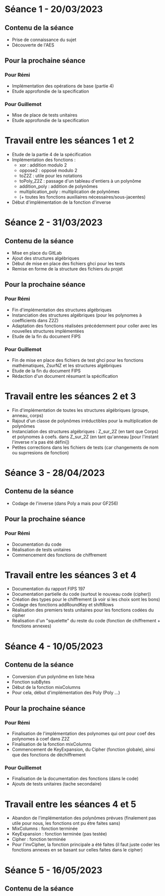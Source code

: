 # Séance 1 - 20/03/2023

## Contenu de la séance
- Prise de connaissance du sujet
- Découverte de l'AES
## Pour la prochaine séance
### Pour Rémi
- Implémentation des opérations de base (partie 4)
- Etude approfondie de la specification
### Pour Guillemot
- Mise de place de tests unitaires
- Etude approfondie de la specification

# Travail entre les séances 1 et 2
- Etude de la partie 4 de la spécification
- Implémentation des fonctions :
    - xor : addition modulo 2
    - oppose2 : opposé modulo 2
    - toZ2Z : utile pour les notations
    - toPoly_Z2Z : passage d'un tableau d'entiers à un polynôme
    - addition_poly : addition de polynômes
    - multiplication_poly : multiplication de polynômes
    - (+ toutes les fonctions auxiliaires nécessaires/sous-jacentes)
- Début d'implémentation de la fonction d'inverse

# Séance 2 - 31/03/2023
## Contenu de la séance
- Mise en place du GitLab
- Ajout des structures algébriques
- Début de mise en place des fichiers ghci pour les tests
- Remise en forme de la structure des fichiers du projet

## Pour la prochaine séance
### Pour Rémi
- Fin d'implémentation des structures algébriques
- Instanciation des structures algébriques (pour les polynomes à coefficients dans Z2Z)
- Adaptation des fonctions réalisées précédemment pour coller avec les nouvelles structures implémentées
- Etude de la fin du document FIPS
### Pour Guillemot
- Fin de mise en place des fichiers de test ghci pour les fonctions mathématiques, ZsurNZ et les structures algébriques
- Etude de la fin du document FIPS
- Rédaction d'un document résumant la spécification

# Travail entre les séances 2 et 3
- Fin d'implémentation de toutes les structures algébriques (groupe, anneau, corps)
- Rajout d'un classe de polynômes irréductibles pour la multiplication de polynômes
- Instanciation des structures algébriques : Z_sur_2Z (en tant que Corps) et polynomes à coefs. dans Z_sur_2Z (en tant qu'anneau [pour l'instant l'inverse n'a pas été défini])
- Petites corrections dans les fichiers de tests (car changements de nom ou suprresions de fonction)

# Séance 3 - 28/04/2023
## Contenu de la séance
- Codage de l'inverse (dans Poly a mais pour GF256)

## Pour la prochaine séance
### Pour Rémi
- Documentation du code
- Réalisation de tests unitaires
- Commencement des fonctions de chiffrement

# Travail entre les séances 3 et 4
- Documentation du rapport FIPS 197
- Documentation partielle du code (surtout le nouveau code (cipher))
- Création des types pour le chiffrement (à voir si les choix sont les bons)
- Codage des fonctions addRoundKey et shiftRows
- Réalisation des premiers tests unitaires pour les fonctions codées du cipher
- Réalisation d'un "squelette" du reste du code (fonction de chiffrement + fonctions annexes)

# Séance 4 - 10/05/2023
## Contenu de la séance
- Conversion d'un polynôme en liste héxa
- Fonction subBytes
- Début de la fonction mixColumns
- Pour cela, début d'implémentation des Poly (Poly ...)

## Pour la prochaine séance
### Pour Rémi
- Finalisation de l'implémentation des polynomes qui ont pour coef des polynomes à coef dans Z2Z 
- Finalisation de la fonction mixColumns
- Commencement de KeyExpansion, du Cipher (fonction globale), ainsi que des fonctions de déchiffrement

### Pour Guillemot
- Finalisation de la documentation des fonctions (dans le code)
- Ajouts de tests unitaires (tache secondaire)

# Travail entre les séances 4 et 5
- Abandon de l'implémentation des polynômes prévues (finalement pas utile pour nous, les fonctions ont pu être faites sans)
- MixColumns : fonction terminée
- KeyExpansion : fonction terminée (pas testée)
- Cipher : fonction terminée
- Pour l'invCipher, la fonction principale a été faites (il faut juste coder les fonctions annexes en se basant sur celles faites dans le cipher)

# Séance 5 - 16/05/2023
## Contenu de la séance
